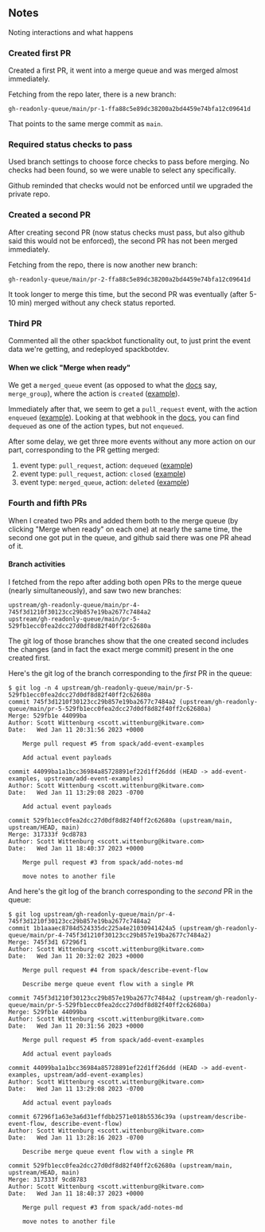 ## Notes

Noting interactions and what happens

### Created first PR

Created a first PR, it went into a merge queue and was merged almost immediately.

Fetching from the repo later, there is a new branch:

```
gh-readonly-queue/main/pr-1-ffa88c5e89dc38200a2bd4459e74bfa12c09641d
```

That points to the same merge commit as `main`.

### Required status checks to pass

Used branch settings to choose force checks to pass before merging.  No checks had been found, so we were unable to select any specifically.

Github reminded that checks would not be enforced until we upgraded the private repo.

### Created a second PR

After creating second PR (now status checks must pass, but also github said this would not be enforced), the second PR has not been merged immediately.

Fetching from the repo, there is now another new branch:

```
gh-readonly-queue/main/pr-2-ffa88c5e89dc38200a2bd4459e74bfa12c09641d
```

It took longer to merge this time, but the second PR was eventually (after 5-10 min) merged without any check status reported.

### Third PR

Commented all the other spackbot functionality out, to just print the event data we're getting, and redeployed spackbotdev.

#### When we click "Merge when ready"

We get a `merged_queue` event (as opposed to what the [docs](https://docs.github.com/en/developers/webhooks-and-events/webhooks/webhook-events-and-payloads#merge_group) say, `merge_group`), where the action is `created` ([example](events/merge_queue_created.json)).

Immediately after that, we seem to get a `pull_request` event, with the action `enqueued` ([example](events/pull_request_enqueued.json)).  Looking at that webhook in the [docs](https://docs.github.com/developers/webhooks-and-events/webhooks/webhook-events-and-payloads#pull_request), you can find `dequeued` as one of the action types, but not `enqueued`.

After some delay, we get three more events without any more action on our part, corresponding to the PR getting merged:

1. event type: `pull_request`, action: `dequeued` ([example](events/pull_request_dequeued.json))
2. event type: `pull_request`, action: `closed` ([example](events/pull_request_closed.json))
3. event type: `merged_queue`, action: `deleted` ([example](events/merge_queue_deleted.json))


### Fourth and fifth PRs

When I created two PRs and added them both to the merge queue (by clicking "Merge when ready" on each one) at nearly the same time, the second one got put in the queue, and github said there was one PR ahead of it.

#### Branch activities

I fetched from the repo after adding both open PRs to the merge queue (nearly simultaneously), and saw two new branches:

```
upstream/gh-readonly-queue/main/pr-4-745f3d1210f30123cc29b857e19ba2677c7484a2
upstream/gh-readonly-queue/main/pr-5-529fb1ecc0fea2dcc27d0df8d82f40ff2c62680a
```

The git log of those branches show that the one created second includes the changes (and in fact the exact merge commit) present in the one created first.

Here's the git log of the branch corresponding to the *first* PR in the queue:


```
$ git log -n 4 upstream/gh-readonly-queue/main/pr-5-529fb1ecc0fea2dcc27d0df8d82f40ff2c62680a
commit 745f3d1210f30123cc29b857e19ba2677c7484a2 (upstream/gh-readonly-queue/main/pr-5-529fb1ecc0fea2dcc27d0df8d82f40ff2c62680a)
Merge: 529fb1e 44099ba
Author: Scott Wittenburg <scott.wittenburg@kitware.com>
Date:   Wed Jan 11 20:31:56 2023 +0000

    Merge pull request #5 from spack/add-event-examples

    Add actual event payloads

commit 44099ba1a1bcc36984a85728891ef22d1ff26ddd (HEAD -> add-event-examples, upstream/add-event-examples)
Author: Scott Wittenburg <scott.wittenburg@kitware.com>
Date:   Wed Jan 11 13:29:08 2023 -0700

    Add actual event payloads

commit 529fb1ecc0fea2dcc27d0df8d82f40ff2c62680a (upstream/main, upstream/HEAD, main)
Merge: 317333f 9cd8783
Author: Scott Wittenburg <scott.wittenburg@kitware.com>
Date:   Wed Jan 11 18:40:37 2023 +0000

    Merge pull request #3 from spack/add-notes-md

    move notes to another file
```

And here's the git log of the branch corresponding to the *second* PR in the queue:


```
$ git log upstream/gh-readonly-queue/main/pr-4-745f3d1210f30123cc29b857e19ba2677c7484a2
commit 1b1aaaec8784d524335dc225a4e21030941424a5 (upstream/gh-readonly-queue/main/pr-4-745f3d1210f30123cc29b857e19ba2677c7484a2)
Merge: 745f3d1 67296f1
Author: Scott Wittenburg <scott.wittenburg@kitware.com>
Date:   Wed Jan 11 20:32:02 2023 +0000

    Merge pull request #4 from spack/describe-event-flow

    Describe merge queue event flow with a single PR

commit 745f3d1210f30123cc29b857e19ba2677c7484a2 (upstream/gh-readonly-queue/main/pr-5-529fb1ecc0fea2dcc27d0df8d82f40ff2c62680a)
Merge: 529fb1e 44099ba
Author: Scott Wittenburg <scott.wittenburg@kitware.com>
Date:   Wed Jan 11 20:31:56 2023 +0000

    Merge pull request #5 from spack/add-event-examples

    Add actual event payloads

commit 44099ba1a1bcc36984a85728891ef22d1ff26ddd (HEAD -> add-event-examples, upstream/add-event-examples)
Author: Scott Wittenburg <scott.wittenburg@kitware.com>
Date:   Wed Jan 11 13:29:08 2023 -0700

    Add actual event payloads

commit 67296f1a63e3a6d31effdbb2571e018b5536c39a (upstream/describe-event-flow, describe-event-flow)
Author: Scott Wittenburg <scott.wittenburg@kitware.com>
Date:   Wed Jan 11 13:28:16 2023 -0700

    Describe merge queue event flow with a single PR

commit 529fb1ecc0fea2dcc27d0df8d82f40ff2c62680a (upstream/main, upstream/HEAD, main)
Merge: 317333f 9cd8783
Author: Scott Wittenburg <scott.wittenburg@kitware.com>
Date:   Wed Jan 11 18:40:37 2023 +0000

    Merge pull request #3 from spack/add-notes-md

    move notes to another file
```
